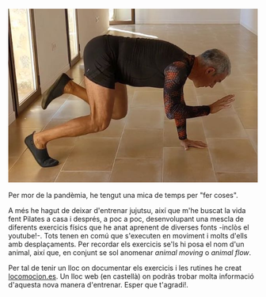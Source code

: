 
![Movimiento animal](/images/portada.jpg)

Per mor de la pandèmia, he tengut una mica de temps per "fer coses". 

A més he hagut de deixar d'entrenar jujutsu, així que m'he buscat la vida fent Pilates a casa i després, a poc a poc, desenvolupant una mescla de diferents 
exercicis físics que he anat aprenent de diverses fonts -inclòs el youtube!-. Tots tenen en comú que s'executen en moviment i molts d'ells amb desplaçaments. 
Per recordar els exercicis se'ls hi posa el nom d'un animal, així que, en conjunt se sol anomenar *animal moving* o *animal flow*. 

Per tal de tenir un lloc on documentar els exercicis i les rutines he creat [locomocion.es](https://locomocion.es). Un lloc web (en castellà) 
on podràs trobar molta informació d'aquesta nova manera d'entrenar. Esper que t'agradi!. 

